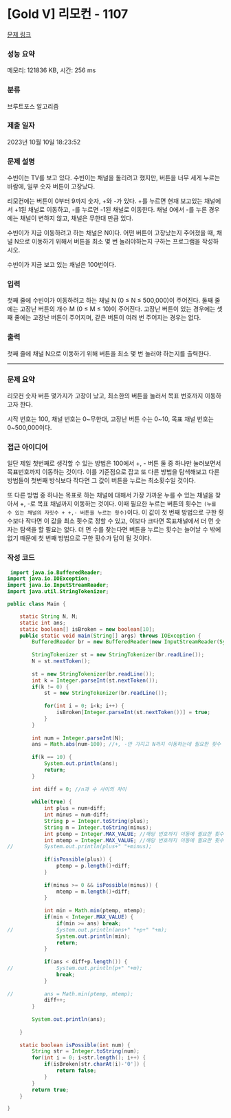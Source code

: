 # [Gold V] 리모컨 - 1107 

[문제 링크](https://www.acmicpc.net/problem/1107) 

### 성능 요약

메모리: 121836 KB, 시간: 256 ms

### 분류

브루트포스 알고리즘

### 제출 일자

2023년 10월 10일 18:23:52

### 문제 설명

<p>수빈이는 TV를 보고 있다. 수빈이는 채널을 돌리려고 했지만, 버튼을 너무 세게 누르는 바람에, 일부 숫자 버튼이 고장났다.</p>

<p>리모컨에는 버튼이 0부터 9까지 숫자, +와 -가 있다. +를 누르면 현재 보고있는 채널에서 +1된 채널로 이동하고, -를 누르면 -1된 채널로 이동한다. 채널 0에서 -를 누른 경우에는 채널이 변하지 않고, 채널은 무한대 만큼 있다.</p>

<p>수빈이가 지금 이동하려고 하는 채널은 N이다. 어떤 버튼이 고장났는지 주어졌을 때, 채널 N으로 이동하기 위해서 버튼을 최소 몇 번 눌러야하는지 구하는 프로그램을 작성하시오. </p>

<p>수빈이가 지금 보고 있는 채널은 100번이다.</p>

### 입력 

 <p>첫째 줄에 수빈이가 이동하려고 하는 채널 N (0 ≤ N ≤ 500,000)이 주어진다.  둘째 줄에는 고장난 버튼의 개수 M (0 ≤ M ≤ 10)이 주어진다. 고장난 버튼이 있는 경우에는 셋째 줄에는 고장난 버튼이 주어지며, 같은 버튼이 여러 번 주어지는 경우는 없다.</p>

### 출력 

 <p>첫째 줄에 채널 N으로 이동하기 위해 버튼을 최소 몇 번 눌러야 하는지를 출력한다.</p>

 ---

### 문제 요약

리모컨 숫자 버튼 몇가지가 고장이 났고, 최소한의 버튼을 눌러서 목표 번호까지 이동하고자 한다.

시작 번호는 100, 채널 번호는 0~무한대, 고장난 버튼 수는 0~10, 목표 채널 번호는 0~500,000이다.

### 접근 아이디어

일단 제일 첫번째로 생각할 수 있는 방법은 100에서 +, - 버튼 둘 중 하나만 눌러보면서 목표번호까지 이동하는 것이다. 이를 기준점으로 잡고 또 다른 방법을 탐색해보고 다른 방법들이 첫번째 방식보다 작다면 그 값이 버튼을 누르는 최소횟수일 것이다.

또 다른 방법 중 하나는 목표로 하는 채널에 대해서 가장 가까운 누를 수 있는 채널을 찾아서 +, -로 목표 채널까지 이동하는 것이다. 이때 필요한 누르는 버튼의 횟수는 `(누를 수 있는 채널의 자릿수 + +,- 버튼을 누르는 횟수)`이다. 이 값이 첫 번째 방법으로 구한 횟수보다 작다면 이 값을 최소 횟수로 정할 수 있고, 이보다 크다면 목표채널에서 더 먼 숫자는 탐색을 할 필요는 없다. 더 먼 수를 찾는다면 버튼을 누르는 횟수는 늘어날 수 밖에 없기 때문에 첫 번째 방법으로 구한 횟수가 답이 될 것이다.

### 작성 코드

```java
 import java.io.BufferedReader;
import java.io.IOException;
import java.io.InputStreamReader;
import java.util.StringTokenizer;

public class Main {

	static String N, M;
	static int ans;
	static boolean[] isBroken = new boolean[10];
	public static void main(String[] args) throws IOException {
		BufferedReader br = new BufferedReader(new InputStreamReader(System.in));
		
		StringTokenizer st = new StringTokenizer(br.readLine());
		N = st.nextToken();
		
		st = new StringTokenizer(br.readLine());
		int k = Integer.parseInt(st.nextToken());
		if(k != 0) {
			st = new StringTokenizer(br.readLine());
		
			for(int i = 0; i<k; i++) {
				isBroken[Integer.parseInt(st.nextToken())] = true;
			}
		}		
		
		int num = Integer.parseInt(N);
		ans = Math.abs(num-100); //+, -만 가지고 N까지 이동하는데 필요한 횟수
		
		if(k == 10) {
			System.out.println(ans);
			return;
		}
		
		int diff = 0; //n과 수 사이의 차이
		
		while(true) {
			int plus = num+diff;
			int minus = num-diff;
			String p = Integer.toString(plus);
			String m = Integer.toString(minus);
			int ptemp = Integer.MAX_VALUE; //해당 번호까지 이동에 필요한 횟수
			int mtemp = Integer.MAX_VALUE; //해당 번호까지 이동에 필요한 횟수
//			System.out.println(plus+" "+minus);
			
			if(isPossible(plus)) {
				ptemp = p.length()+diff;
			}
			
			if(minus >= 0 && isPossible(minus)) {
				mtemp = m.length()+diff;
			}
			
			int min = Math.min(ptemp, mtemp);
			if(min < Integer.MAX_VALUE) {
				if(min >= ans) break;
//				System.out.println(ans+" "+p+" "+m);
				System.out.println(min);
				return;
			}
			
			if(ans < diff+p.length()) {
//				System.out.println(p+" "+m);
				break;
			}
			
//			ans = Math.min(ptemp, mtemp);
			diff++;
		}
		
		System.out.println(ans);
		
	}
	
	static boolean isPossible(int num) {
		String str = Integer.toString(num);
		for(int i = 0; i<str.length(); i++) {
			if(isBroken[str.charAt(i)-'0']) {
				return false;
			}
		}
		return true;
	}

}
```

